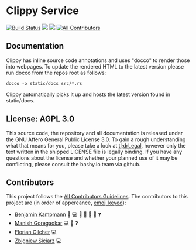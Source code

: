 # Clippy Service

[![Build Status](https://travis-ci.org/ligthyear/clippy-service.svg?branch=master)](https://travis-ci.org/ligthyear/clippy-service) [![](https://img.shields.io/badge/Code%20Style-rustfmt-brightgreen.svg?style=flat-square)](https://github.com/rust-lang-nursery/rustfmt#configuring-rustfmt) ![](http://clippy.bashy.io/github/ligthyear/clippy-service/master/badge.svg?style=flat-square) [![All Contributors](https://img.shields.io/badge/all_contributors-4-orange.svg?style=flat-square)](#contributors)

## Documentation

Clippy has inline source code annotations and uses "docco" to render those into webpages. To update the rendered HTML to the latest version please run docco  from the repos root as follows:

```
docco -o static/docs src/*.rs
```

Clippy automatically picks it up and hosts the latest version found in static/docs.

## License: AGPL 3.0

This source code, the repository and all documentation is released under the GNU Affero General Public License 3.0. To gain a rough understanding what that means for you, please take a look at [tl;drLegal](https://tldrlegal.com/license/gnu-affero-general-public-license-v3-%28agpl-3.0%29#summary), however only the text written in the shipped LICENSE file is legally binding. If you have any questions about the license and whether your planned use of it may be conflicting, please consult the bashy.io team via github.

## Contributors

This project follows the [All Contributors Guidelines](https://github.com/kentcdodds/all-contributors/blob/master/README.md). The contributors to this project are (in order of appereance, [emoji keyed](https://github.com/kentcdodds/all-contributors#emoji-key)):

 - [Benjamin Kampmann](https://github.com/ligthyear) 🎩 💻 📖 🔧 👀 🎨 ❓
 - [Manish Goregaokar](https://github.com/Manishearth) 💻 👀 ❓
 - [Florian Gilcher](https://github.com/skade) 💻
 - [Zbigniew Siciarz](https://github.com/zsiciarz) 💻
